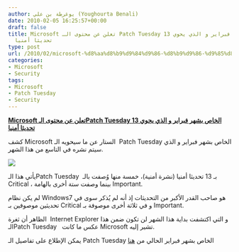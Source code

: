 ```yaml
---
author: يوغرطة بن علي (Youghourta Benali)
date: 2010-02-05 16:25:57+00:00
draft: false
title: Microsoft تعلن عن محتوى الـ Patch Tuesday الخاص بشهر فبراير و الذي يحوي 13
  تحديثا أمنيا
type: post
url: /2010/02/microsoft-%d8%aa%d8%b9%d9%84%d9%86-%d8%b9%d9%86-%d9%85%d8%ad%d8%aa%d9%88%d9%89-%d8%a7%d9%84%d9%80-patch-tuesday-%d8%a7%d9%84%d8%ae%d8%a7%d8%b5-%d8%a8%d8%b4%d9%87%d8%b1-%d9%81%d8%a8%d8%b1%d8%a7%d9%8a/
categories:
- Microsoft
- Security
tags:
- Microsoft
- Patch Tuesday
- Security
---
```


[**Microsoft تعلن عن محتوى الـPatch Tuesday الخاص بشهر فبراير و الذي يحوي 13 تحديثا أمنيا**](http://www.it-scoop.com/2010/02/microsoft-%d8%aa%d8%b9%d9%84%d9%86-%d8%b9%d9%86-%d9%85%d8%ad%d8%aa%d9%88%d9%89-%d8%a7%d9%84%d9%80-patch-tuesday-%d8%a7%d9%84%d8%ae%d8%a7%d8%b5-%d8%a8%d8%b4%d9%87%d8%b1-%d9%81%d8%a8%d8%b1%d8%a7%d9%8a/)


كشف Microsoft الستار عن ما سيحويه الـ  Patch Tuesday الخاص بشهر فبراير و الذي سيتم نشره في التاسع من هذا الشهر.

[![](http://www.it-scoop.com/wp-content/uploads/2009/11/microsoft-patch.jpg)
](http://www.it-scoop.com/2010/02/microsoft-%d8%aa%d8%b9%d9%84%d9%86-%d8%b9%d9%86-%d9%85%d8%ad%d8%aa%d9%88%d9%89-%d8%a7%d9%84%d9%80-patch-tuesday-%d8%a7%d9%84%d8%ae%d8%a7%d8%b5-%d8%a8%d8%b4%d9%87%d8%b1-%d9%81%d8%a8%d8%b1%d8%a7%d9%8a/)

يأتي هذا الـPatch Tuesday  بـ 13 تحديثا أمنيا (نشرة أمنية)، خمسة منها وُصفت بالـ Critical ، بينما وصفت ستة أخرى بالهامة Important.

لم يكن نظام Windows7 هو صاحب القدر الأكبر من التحديثات إذ أنه لم يُذكر سوى في تحديثين موصوفين بـ Critical و في ثلاثة أخرى موصوفة بـ Important.

الظاهر أن ثغرة  Internet Explorer و التي اكتشفت بداية هذا الشهر لن تكون ضمن هذا الـPatch Tuesday   عكس ما كانت Microsoft تشير إليه.

يمكن الإطلاع على تفاصيل الـ Patch Tuesday الخاص بشهر فبراير الحالي من [هنا](http://www.microsoft.com/technet/security/bulletin/ms10-feb.mspx)

